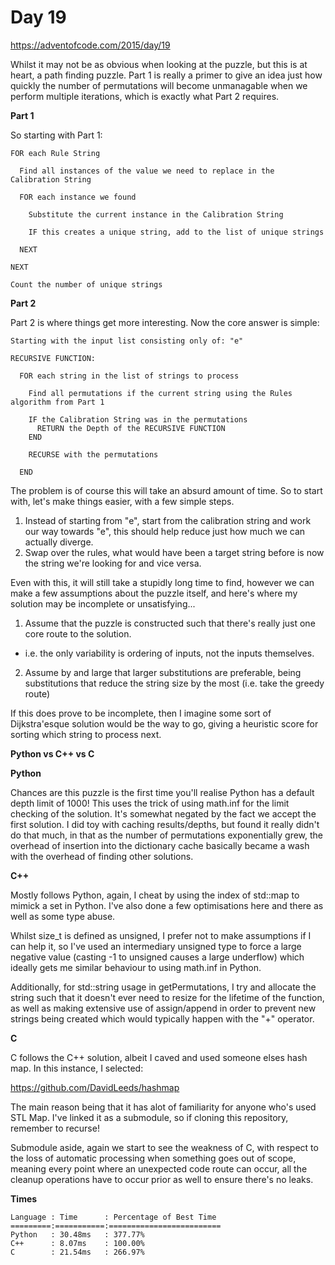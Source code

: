 # Day 19

https://adventofcode.com/2015/day/19

Whilst it may not be as obvious when looking at the puzzle, but this is at heart, a path finding puzzle.  Part 1 is really a primer to give an idea just how quickly the number of permutations will become unmanagable when we perform multiple iterations, which is exactly what Part 2 requires.

**Part 1**

So starting with Part 1:

    FOR each Rule String
      
      Find all instances of the value we need to replace in the Calibration String
      
      FOR each instance we found
      
        Substitute the current instance in the Calibration String
        
        IF this creates a unique string, add to the list of unique strings
        
      NEXT
      
    NEXT

    Count the number of unique strings

**Part 2**

Part 2 is where things get more interesting.  Now the core answer is simple:

    Starting with the input list consisting only of: "e"

    RECURSIVE FUNCTION:

      FOR each string in the list of strings to process

        Find all permutations if the current string using the Rules algorithm from Part 1

        IF the Calibration String was in the permutations
          RETURN the Depth of the RECURSIVE FUNCTION
        END
        
        RECURSE with the permutations

      END

The problem is of course this will take an absurd amount of time.  So to start with, let's make things easier, with a few simple steps.

1. Instead of starting from "e", start from the calibration string and work our way towards "e", this should help reduce just how much we can actually diverge.
2. Swap over the rules, what would have been a target string before is now the string we're looking for and vice versa.

Even with this, it will still take a stupidly long time to find, however we can make a few assumptions about the puzzle itself, and here's where my solution may be incomplete or unsatisfying...

1. Assume that the puzzle is constructed such that there's really just one core route to the solution.
  - i.e. the only variability is ordering of inputs, not the inputs themselves.
2. Assume by and large that larger substitutions are preferable, being substitutions that reduce the string size by the most (i.e. take the greedy route)

If this does prove to be incomplete, then I imagine some sort of Dijkstra'esque solution would be the way to go, giving a heuristic score for sorting which string to process next.

**Python vs C++ vs C**

**Python**

Chances are this puzzle is the first time you'll realise Python has a default depth limit of 1000!  This uses the trick of using math.inf for the limit checking of the solution.  It's somewhat negated by the fact we accept the first solution.  I did toy with caching results/depths, but found it really didn't do that much, in that as the number of permutations exponentially grew, the overhead of insertion into the dictionary cache basically became a wash with the overhead of finding other solutions.

**C++**

Mostly follows Python, again, I cheat by using the index of std::map to mimick a set in Python.  I've also done a few optimisations here and there as well as some type abuse.

Whilst size_t is defined as unsigned, I prefer not to make assumptions if I can help it, so I've used an intermediary unsigned type to force a large negative value (casting -1 to unsigned causes a large underflow) which ideally gets me similar behaviour to using math.inf in Python.

Additionally, for std::string usage in getPermutations, I try and allocate the string such that it doesn't ever need to resize for the lifetime of the function, as well as making extensive use of assign/append in order to prevent new strings being created which would typically happen with the "+" operator.

**C**

C follows the C++ solution, albeit I caved and used someone elses hash map.  In this instance, I selected:

https://github.com/DavidLeeds/hashmap

The main reason being that it has alot of familiarity for anyone who's used STL Map.  I've linked it as a submodule, so if cloning this repository, remember to recurse!

Submodule aside, again we start to see the weakness of C, with respect to the loss of automatic processing when something goes out of scope, meaning every point where an unexpected code route can occur, all the cleanup operations have to occur prior as well to ensure there's no leaks.

**Times**

    Language : Time      : Percentage of Best Time
    =========:===========:=========================
    Python   : 30.48ms   : 377.77%
    C++      : 8.07ms    : 100.00%
    C        : 21.54ms   : 266.97%
